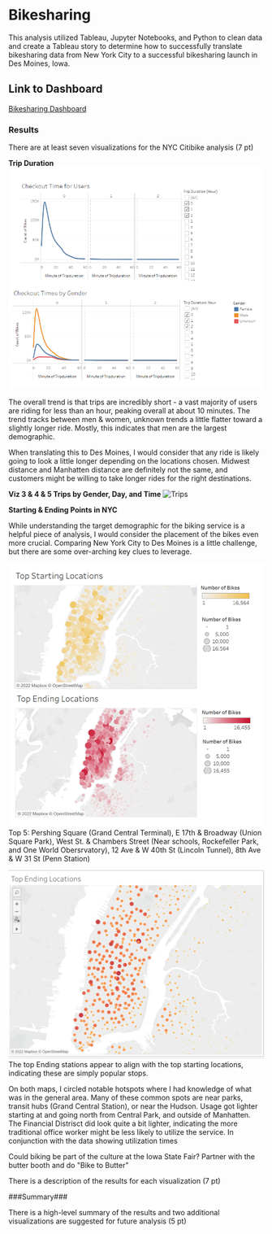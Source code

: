 # Bikesharing #
This analysis utilized Tableau, Jupyter Notebooks, and Python to clean data and create a Tableau story to determine how to successfully translate bikesharing data from New York City to a successful bikesharing launch in Des Moines, Iowa.

## Link to Dashboard ##
[Bikesharing Dashboard](https://public.tableau.com/views/bikesharinghw/CheckoutTimesbyGender?:language=en-US&:display_count=n&:origin=viz_share_link)

### Results ### 

There are at least seven visualizations for the NYC Citibike analysis (7 pt)

**Trip Duration**
![Trip Duration](https://github.com/TRACIE-F/bikesharing/blob/main/Resources/Checkout%20Time.png)

The overall trend is that trips are incredibly short - a vast majority of users are riding for less than an hour, peaking overall at about 10 minutes.
The trend tracks between men & women, unknown trends a little flatter toward a slightly longer ride. Mostly, this indicates that men are the largest demographic.

When translating this to Des Moines, I would consider that any ride is likely going to look a little longer depending on the locations chosen. Midwest distance and Manhatten distance are definitely not the same, and customers might be willing to take longer rides for the right destinations.


**Viz 3 & 4 & 5 Trips by Gender, Day, and Time**
![Trips]()


**Starting & Ending Points in NYC**

While understanding the target demographic for the biking service is a helpful piece of analysis, I would consider the placement of the bikes even more crucial. Comparing New York City to Des Moines is a little challenge, but there are some over-arching key clues to leverage.

![NYC Start](https://github.com/TRACIE-F/bikesharing/blob/main/Resources/Top%20Starting%20Locations%20-%20Unmarked.png)
Top 5: Pershing Square (Grand Central Terminal), E 17th & Broadway (Union Square Park), West St. & Chambers Street (Near schools, Rockefeller Park, and One World Obersrvatory), 12 Ave & W 40th St (Lincoln Tunnel), 8th Ave & W 31 St (Penn Station)


![NYC End](https://github.com/TRACIE-F/bikesharing/blob/main/Resources/Top%20Ending%20Locations%20-%20Unmarked.png)
The top Ending stations appear to align with the top starting locations, indicating these are simply popular stops.

On both maps, I circled notable hotspots where I had knowledge of what was in the general area. Many of these common spots are near parks, transit hubs (Grand Central Station), or near the Hudson. Usage got lighter starting at and going north from Central Park, and outside of Manhatten. The Financial Distrisct did look quite a bit lighter, indicating the more traditional office worker might be less likely to utilize the service. In conjunction with the data showing utilization times

Could biking be part of the culture at the Iowa State Fair? Partner with the butter booth and do "Bike to Butter"


There is a description of the results for each visualization (7 pt)

###Summary###

There is a high-level summary of the results and two additional visualizations are suggested for future analysis (5 pt)
